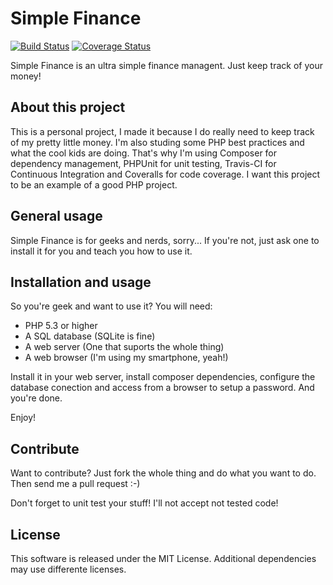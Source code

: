 # Simple Finance
[![Build Status](https://travis-ci.org/InFog/SimpleFinance.png?branch=master)](https://travis-ci.org/InFog/SimpleFinance)
[![Coverage Status](https://coveralls.io/repos/InFog/SimpleFinance/badge.png)](https://coveralls.io/r/InFog/SimpleFinance)

Simple Finance is an ultra simple finance managent. Just keep track of your
money!

## About this project

This is a personal project, I made it because I do really need to keep track
of my pretty little money. I'm also studing some PHP best practices and
what the cool kids are doing. That's why I'm using Composer for dependency
management, PHPUnit for unit testing, Travis-CI for Continuous Integration
and Coveralls for code coverage. I want this project to be an example of a
good PHP project.

## General usage

Simple Finance is for geeks and nerds, sorry... If you're not, just ask one to
install it for you and teach you how to use it.

## Installation and usage

So you're geek and want to use it? You will need:

  * PHP 5.3 or higher
  * A SQL database (SQLite is fine)
  * A web server (One that suports the whole thing)
  * A web browser (I'm using my smartphone, yeah!)

Install it in your web server, install composer dependencies, configure the
database conection and access from a browser to setup a password. And you're
done.

Enjoy!

## Contribute

Want to contribute? Just fork the whole thing and do what you want to do.
Then send me a pull request :-)

Don't forget to unit test your stuff! I'll not accept not tested code!

## License

This software is released under the MIT License. Additional dependencies may
use differente licenses.
